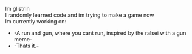 Im glistrin<br>
I randomly learned code and im trying to make a game now<br>
Im currently working on:
<ul>
  <li>-A run and gun, where you cant run, inspired by the ralsei with a gun meme-</li>
  <li>-Thats it.-</li>
</ul><br>
